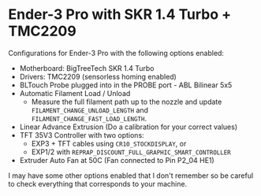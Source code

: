 # Ender-3 Pro with SKR 1.4 Turbo + TMC2209

Configurations for Ender-3 Pro with the following options enabled:

  - Motherboard: BigTreeTech SKR 1.4 Turbo
  - Drivers: TMC2209 (sensorless homing enabled)
  - BLTouch Probe plugged into in the PROBE port - ABL Bilinear 5x5
  - Automatic Filament Load / Unload
    - Measure the full filament path up to the nozzle and update `FILAMENT_CHANGE_UNLOAD_LENGTH` and `FILAMENT_CHANGE_FAST_LOAD_LENGTH`.
  - Linear Advance Extrusion (Do a calibration for your correct values)
  - TFT 35V3 Controller with two options:
    - EXP3 + TFT cables using `CR10_STOCKDISPLAY`, or
    - EXP1/2 with `REPRAP_DISCOUNT_FULL_GRAPHIC_SMART_CONTROLLER`
  - Extruder Auto Fan at 50C (Fan connected to Pin P2_04 HE1)

I may have some other options enabled that I don't remember so be careful to check everything that corresponds to your machine.

